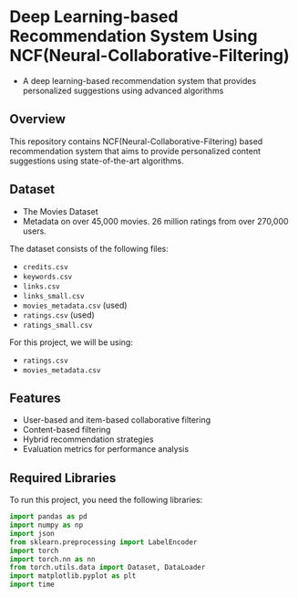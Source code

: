 # Deep Learning-based Recommendation System Using NCF(Neural-Collaborative-Filtering)
- A deep learning-based recommendation system that provides personalized suggestions using advanced algorithms

## Overview
This repository contains NCF(Neural-Collaborative-Filtering) based recommendation system that aims to provide personalized content suggestions using state-of-the-art algorithms.

## Dataset
- The Movies Dataset
- Metadata on over 45,000 movies. 26 million ratings from over 270,000 users.

The dataset consists of the following files:
- `credits.csv`
- `keywords.csv`
- `links.csv`
- `links_small.csv`
- `movies_metadata.csv` (used)
- `ratings.csv` (used)
- `ratings_small.csv`

For this project, we will be using:
- `ratings.csv`
- `movies_metadata.csv`

## Features
- User-based and item-based collaborative filtering
- Content-based filtering
- Hybrid recommendation strategies
- Evaluation metrics for performance analysis

## Required Libraries
To run this project, you need the following libraries:
```python
import pandas as pd
import numpy as np
import json
from sklearn.preprocessing import LabelEncoder
import torch
import torch.nn as nn
from torch.utils.data import Dataset, DataLoader
import matplotlib.pyplot as plt
import time
